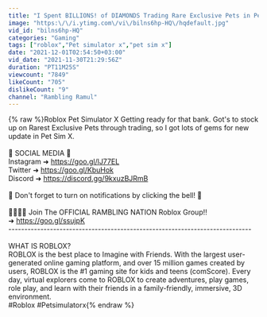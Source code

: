 ```yaml
---
title: "I Spent BILLIONS! of DIAMONDS Trading Rare Exclusive Pets in Pet Simulator X"
image: "https:\/\/i.ytimg.com\/vi\/bilns6hp-HQ\/hqdefault.jpg"
vid_id: "bilns6hp-HQ"
categories: "Gaming"
tags: ["roblox","Pet simulator x","pet sim x"]
date: "2021-12-01T02:54:50+03:00"
vid_date: "2021-11-30T21:29:56Z"
duration: "PT11M25S"
viewcount: "7849"
likeCount: "705"
dislikeCount: "9"
channel: "Rambling Ramul"
---
```

{% raw %}Roblox Pet Simulator X Getting ready for that bank. Got's to stock up on Rarest Exclusive Pets through trading, so I got lots of gems for new update in Pet Sim X.<br /><br />💙 SOCIAL MEDIA 💙<br />Instagram ➜ <a rel="nofollow" target="blank" href="https://goo.gl/lJ77EL">https://goo.gl/lJ77EL</a><br />Twitter ➜ <a rel="nofollow" target="blank" href="https://goo.gl/KbuHok">https://goo.gl/KbuHok</a><br />Discord ➜ <a rel="nofollow" target="blank" href="https://discord.gg/9kxuzBJRmB">https://discord.gg/9kxuzBJRmB</a><br /><br />🔔 Don't forget to turn on notifications by clicking the bell! 🔔<br /><br />👨‍👩‍👧‍👦 Join The OFFICIAL RAMBLING NATION Roblox Group!!<br />➜ <a rel="nofollow" target="blank" href="https://goo.gl/ssujpK">https://goo.gl/ssujpK</a><br />----------------------------------------------------------------------------<br /><br />WHAT IS ROBLOX?<br />ROBLOX is the best place to Imagine with Friends. With the largest user-generated online gaming platform, and over 15 million games created by users, ROBLOX is the #1 gaming site for kids and teens (comScore). Every day, virtual explorers come to ROBLOX to create adventures, play games, role play, and learn with their friends in a family-friendly, immersive, 3D environment.<br />#Roblox #Petsimulatorx{% endraw %}

